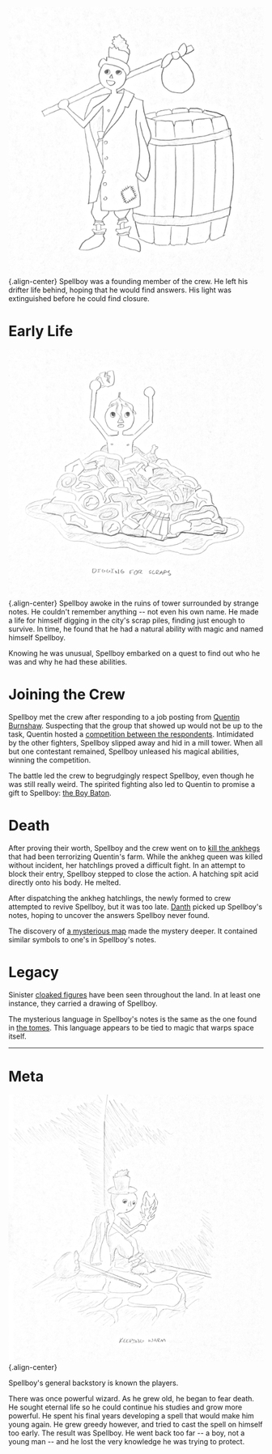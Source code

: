 <!-- TITLE: Spellboy -->
<!-- SUBTITLE: Rest in peace... -->
![Spell Boy](/uploads/spell-boy.png "Spell Boy"){.align-center}
Spellboy was a founding member of the crew. He left his drifter life behind, hoping that he would find answers. His light was extinguished before he could find closure.
# Early Life
![Digging For Scraps](/uploads/digging-for-scraps.png "Digging For Scraps"){.align-center}
Spellboy awoke in the ruins of tower surrounded by strange notes. He couldn't remember anything -- not even his own name. He made a life for himself digging in the city's scrap piles, finding just enough to survive. In time, he found that he had a natural ability with magic and named himself Spellboy.

Knowing he was unusual, Spellboy embarked on a quest to find out who he was and why he had these abilities.
# Joining the Crew
Spellboy met the crew after responding to a job posting from [Quentin Burnshaw](http://spellboyorig.in/quentin-burnshaw). Suspecting that the group that showed up would not be up to the task, Quentin hosted a [competition between the respondents](http://spellboyorig.in/session-1-introductions). Intimidated by the other fighters, Spellboy slipped away and hid in a mill tower. When all but one contestant remained, Spellboy unleased his magical abilities, winning the competition.

The battle led the crew to begrudgingly respect Spellboy, even though he was still really weird. The spirited fighting also led to Quentin to promise a gift to Spellboy: [the Boy Baton](http://spellboyorig.in/the-boy-baton).
# Death
After proving their worth, Spellboy and the crew went on to [kill the ankhegs](http://spellboyorig.in/session-2-the-ankhegs) that had been terrorizing Quentin's farm. While the ankheg queen was killed without incident, her hatchlings proved a difficult fight. In an attempt to block their entry, Spellboy stepped to close the action. A hatching spit acid directly onto his body. He melted.

After dispatching the ankheg hatchlings, the newly formed to crew attempted to revive Spellboy, but it was too late. [Danth](http://spellboyorig.in/danth-goldentoe) picked up Spellboy's notes, hoping to uncover the answers Spellboy never found.

The discovery of [a mysterious map](http://spellboyorig.in/create/ankheg-cave-map) made the mystery deeper. It contained similar symbols to one's in Spellboy's notes.
# Legacy
Sinister [cloaked figures](http://spellboyorig.in/cloaked-figures) have been seen throughout the land. In at least one instance, they carried a drawing of Spellboy.

The mysterious language in Spellboy's notes is the same as the one found in [the tomes](http://spellboyorig.in/the-tomes). This language appears to be tied to magic that warps space itself.

-----
# Meta
![Keeping Warm](/uploads/keeping-warm.png "Keeping Warm"){.align-center}

Spellboy's general backstory is known the players. 

There was once powerful wizard. As he grew old, he began to fear death. He sought eternal life so he could continue his studies and grow more powerful. He spent his final years developing a spell that would make him young again. He grew greedy however, and tried to cast the spell on himself too early. The result was Spellboy. He went back too far -- a boy, not a young man -- and he lost the very knowledge he was trying to protect.
